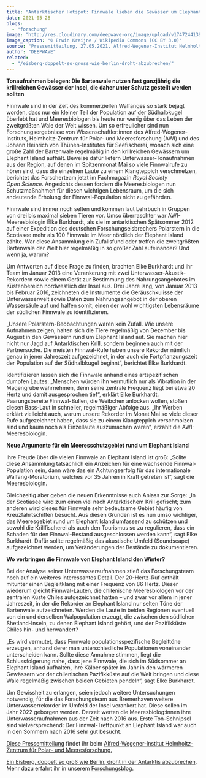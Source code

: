 ```yaml
---
title: "Antarktischer Hotspot: Finnwale lieben die Gewässer um Elephant Island"
date: 2021-05-28
blogs: 
  - "forschung"
image: "http://res.cloudinary.com/deepwave-org/image/upload/v1747244139/deepwave.org/1024px-Finn_Whales_Long_Beach_-_panoramio.jpg"
image_caption: "© Erwin Kreijne / Wikipedia Commons (CC BY 3.0)"
source: "Pressemitteilung, 27.05.2021, Alfred-Wegener-Institut Helmholtz-Zentrum für Polar- und Meeresforschung"
author: "DEEPWAVE"
related: 
  - "/eisberg-doppelt-so-gross-wie-berlin-droht-abzubrechen/"
---
```


**Tonaufnahmen belegen: Die Bartenwale nutzen fast ganzjährig die krillreichen Gewässer der Insel, die daher unter Schutz gestellt werden sollten**

Finnwale sind in der Zeit des kommerziellen Walfanges so stark bejagt worden, dass nur ein kleiner Teil der Population auf der Südhalbkugel überlebt hat und Meeresbiologen bis heute nur wenig über das Leben der zweitgrößten Wale der Welt wissen. Um so erfreulicher sind nun Forschungsergebnisse von Wissenschaftler:innen des Alfred-Wegener-Instituts, Helmholtz-Zentrum für Polar- und Meeresforschung (AWI) und des Johann Heinrich von Thünen-Institutes für Seefischerei, wonach sich eine große Zahl der Bartenwale regelmäßig in den krillreichen Gewässern um Elephant Island aufhält. Beweise dafür liefern Unterwasser-Tonaufnahmen aus der Region, auf denen im Spitzenmonat Mai so viele Finnwalrufe zu hören sind, dass die einzelnen Laute zu einem Klangteppich verschmelzen, berichtet das Forscherteam jetzt im Fachmagazin _Royal Society Open_ _Science_. Angesichts dessen fordern die Meeresbiologen nun Schutzmaßnahmen für diesen wichtigen Lebensraum, um die sich andeutende Erholung der Finnwal-Population nicht zu gefährden.

Finnwale sind immer noch selten und kommen laut Lehrbuch in Gruppen von drei bis maximal sieben Tieren vor. Umso überraschter war AWI-Meeresbiologin Elke Burkhardt, als sie im antarktischen Spätsommer 2012 auf einer Expedition des deutschen Forschungseisbrechers Polarstern in die Scotiasee mehr als 100 Finnwale im Meer nördlich der Elephant Island zählte. War diese Ansammlung ein Zufallsfund oder treffen die zweitgrößten Bartenwale der Welt hier regelmäßig in so großer Zahl aufeinander? Und wenn ja, warum?

Um Antworten auf diese Frage zu finden, brachten Elke Burkhardt und ihr Team im Januar 2013 eine Verankerung mit zwei Unterwasser-Akustik-Rekordern sowie einem Gerät zur Bestimmung des Nahrungsangebotes im Küstenbereich nordwestlich der Insel aus. Drei Jahre lang, von Januar 2013 bis Februar 2016, zeichneten die Instrumente die Geräuschkulisse der Unterwasserwelt sowie Daten zum Nahrungsangebot in der oberen Wassersäule auf und halfen somit, einen der wohl wichtigsten Lebensräume der südlichen Finnwale zu identifizieren.

„Unsere Polarstern-Beobachtungen waren kein Zufall. Wie unsere Aufnahmen zeigen, halten sich die Tiere regelmäßig von Dezember bis August in den Gewässern rund um Elephant Island auf. Sie machen hier nicht nur Jagd auf Antarktischen Krill, sondern beginnen auch mit der Partnersuche. Die meisten Finnwal-Rufe haben unsere Rekorder nämlich genau in jener Jahreszeit aufgezeichnet, in der auch die Fortpflanzungszeit der Population auf der Südhalbkugel beginnt“, berichtet Elke Burkhardt.

Identifizieren lassen sich die Finnwale anhand eines artspezifischen dumpfen Lautes: „Menschen würden ihn vermutlich nur als Vibration in der Magengrube wahrnehmen, denn seine zentrale Frequenz liegt bei etwa 20 Hertz und damit ausgesprochen tief“, erklärt Elke Burkhardt. Paarungsbereite Finnwal-Bullen, die Weibchen anlocken wollen, stoßen diesen Bass-Laut in schneller, regelmäßiger Abfolge aus. „Ihr Werben erklärt vielleicht auch, warum unsere Rekorder im Monat Mai so viele dieser Rufe aufgezeichnet haben, dass sie zu einem Klangteppich verschmolzen sind und kaum noch als Einzellaute auszumachen waren“, erzählt die AWI-Meeresbiologin.

**Neue Argumente für ein Meeresschutzgebiet rund um Elephant Island**

Ihre Freude über die vielen Finnwale an Elephant Island ist groß: „Sollte diese Ansammlung tatsächlich ein Anzeichen für eine wachsende Finnwal-Population sein, dann wäre das ein Achtungserfolg für das internationale Walfang-Moratorium, welches vor 35 Jahren in Kraft getreten ist“, sagt die Meeresbiologin.

Gleichzeitig aber geben die neuen Erkenntnisse auch Anlass zur Sorge: „In der Scotiasee wird zum einen viel nach Antarktischem Krill gefischt; zum anderen wird dieses für Finnwale sehr bedeutsame Gebiet häufig von Kreuzfahrtschiffen besucht. Aus diesen Gründen ist es nun umso wichtiger, das Meeresgebiet rund um Elephant Island umfassend zu schützen und sowohl die Krillfischerei als auch den Tourismus so zu regulieren, dass ein Schaden für den Finnwal-Bestand ausgeschlossen werden kann“, sagt Elke Burkhardt. Dafür sollte regelmäßig das akustische Umfeld (Soundscape) aufgezeichnet werden, um Veränderungen der Bestände zu dokumentieren.

**Wo verbringen die Finnwale von Elephant Island den Winter?**

Bei der Analyse seiner Unterwasseraufnahmen stieß das Forschungsteam noch auf ein weiteres interessantes Detail. Der 20-Hertz-Ruf enthält mitunter einen Begleitklang mit einer Frequenz von 86 Hertz. Dieser wiederum gleicht Finnwal-Lauten, die chilenische Meeresbiologen vor der zentralen Küste Chiles aufgezeichnet hatten – und zwar vor allem in jener Jahreszeit, in der die Rekorder an Elephant Island nur selten Töne der Bartenwale aufzeichneten. Werden die Laute in beiden Regionen eventuell von ein und derselben Walpopulation erzeugt, die zwischen den südlichen Shetland-Inseln, zu denen Elephant Island gehört, und der Pazifikküste Chiles hin- und herwandert?

„Es wird vermutet, dass Finnwale populationsspezifische Begleittöne erzeugen, anhand derer man unterschiedliche Populationen voneinander unterscheiden kann. Sollte diese Annahme stimmen, liegt die Schlussfolgerung nahe, dass jene Finnwale, die sich im Südsommer an Elephant Island aufhalten, ihre Kälber später im Jahr in den wärmeren Gewässern vor der chilenischen Pazifikküste auf die Welt bringen und diese Wale regelmäßig zwischen beiden Gebieten pendeln“, sagt Elke Burkhardt.

Um Gewissheit zu erlangen, seien jedoch weitere Untersuchungen notwendig, für die das Forschungsteam aus Bremerhaven weitere Unterwasserrekorder im Umfeld der Insel verankert hat. Diese sollen im Jahr 2022 geborgen werden. Derzeit werten die Meeresbiolog:innen ihre Unterwasseraufnahmen aus der Zeit nach 2016 aus. Erste Ton-Schnipsel sind vielversprechend: Der Finnwal-Treffpunkt an Elephant Island war auch in den Sommern nach 2016 sehr gut besucht.

[Diese Pressemitteilung](https://www.awi.de/ueber-uns/service/presse/presse-detailansicht/antarktischer-hotspot-finnwale-lieben-die-gewaesser-um-elephant-island.html) findet ihr beim [Alfred-Wegener-Institut Helmholtz-Zentrum für Polar- und Meeresforschung.](https://www.awi.de/)

[Ein Eisberg, doppelt so groß wie Berlin, droht in der Antarktis abzubrechen](https://www.deepwave.org/eisberg-doppelt-so-gross-wie-berlin-droht-abzubrechen/). Mehr dazu erfahrt ihr in unserem [Forschungsblog](https://www.deepwave.org/blogs/forschung/).

